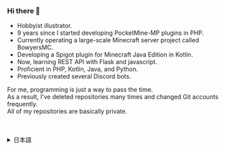 ### Hi there 👋
- Hobbyist illustrator.
- 9 years since I started developing PocketMine-MP plugins in PHP.
- Currently operating a large-scale Minecraft server project called BowyersMC.
- Developing a Spigot plugin for Minecraft Java Edition in Kotlin.
- Now, learning REST API with Flask and javascript.
- Proficient in PHP, Kotlin, Java, and Python.
- Previously created several Discord bots.

For me, programming is just a way to pass the time.  
As a result, I've deleted repositories many times and changed Git accounts frequently.  
All of my repositories are basically private.  

　
<details><summary>日本語</summary>

### やぁ 👋
- イラストを描くのが趣味です。
- PocketMine-MPのプラグインをPHPで開発してから9年経ちます。
- BowyersMCという大規模Minecraftサーバープロジェクトを運営しています。
- Minecraft Java EditionのSpigotプラグインをKotlinで開発しています。
- 現在、FlaskのREST APIと、javascriptを学習しています。
- PHPやKotlin、Java、Pythonを人並みには扱えます。
- 過去にDiscordのBotをいくつか作ったことがあります。

私にとってプログラミングはただの時間つぶしです。  
なので過去に何度も何度もリポジトリを削除したりGitアカウントを変えたりしています。  
基本的にリポジトリはすべてプライベートです。

</details>

<!--
**VeronicaTaylor/VeronicaTaylor** is a ✨ _special_ ✨ repository because its `README.md` (this file) appears on your GitHub profile.

Here are some ideas to get you started:

- 🔭 I’m currently working on ...
- 🌱 I’m currently learning ...
- 👯 I’m looking to collaborate on ...
- 🤔 I’m looking for help with ...
- 💬 Ask me about ...
- 📫 How to reach me: ...
- 😄 Pronouns: ...
- ⚡ Fun fact: ...
-->
